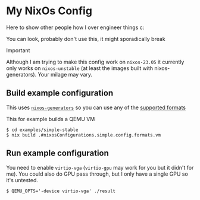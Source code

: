 # My NixOs Config

Here to show other people how I over engineer things c:

You can look, probably don't use this, it might sporadically break

> [!Important]
> Although I am trying to make this config work on `nixos-23.05` it currently
> only works on `nixos-unstable` (at least the images built with
> nixos-generators). Your milage may vary.

## Build example configuration

This uses [`nixos-generators`](https://github.com/nix-community/nixos-generators)
so you can use any of the
[supported formats](https://github.com/nix-community/nixos-generators#supported-formats)

This for example builds a QEMU VM

```console
$ cd examples/simple-stable
$ nix build .#nixosConfigurations.simple.config.formats.vm
```

## Run example configuration

You need to enable `virtio-vga` (`virtio-gpu` may work for you but it didn't
for me). You could also do GPU pass through, but I only have a single GPU so
it's untested.


```console
$ QEMU_OPTS='-device virtio-vga' ./result
```
